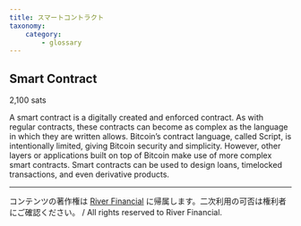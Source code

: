```yaml
---
title: スマートコントラクト
taxonomy:
    category:
        - glossary
---
```


## Smart Contract
2,100 sats

A smart contract is a digitally created and enforced contract. As with regular contracts, these contracts can become as complex as the language in which they are written allows. Bitcoin’s contract language, called Script, is intentionally limited, giving Bitcoin security and simplicity. However, other layers or applications built on top of Bitcoin make use of more complex smart contracts. Smart contracts can be used to design loans, timelocked transactions, and even derivative products.

---
コンテンツの著作権は [River Financial](https://river.com/) に帰属します。二次利用の可否は権利者にご確認ください。 / All rights reserved to River Financial.
